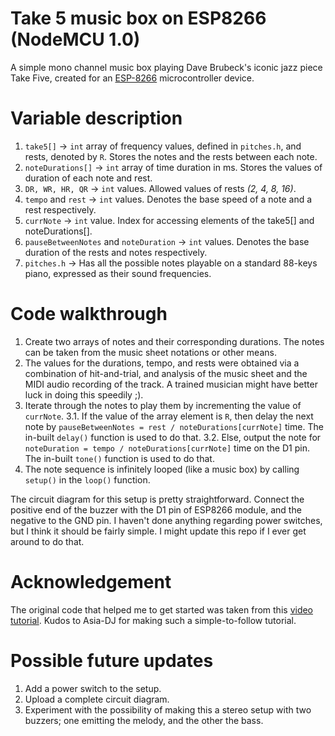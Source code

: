 # Take 5 music box on ESP8266 (NodeMCU 1.0)
A simple mono channel music box playing Dave Brubeck's iconic jazz piece Take Five, created for an [ESP-8266](https://en.wikipedia.org/wiki/ESP8266) microcontroller device.

# Variable description
1. `take5[]` -> `int` array of frequency values, defined in `pitches.h`, and rests, denoted by `R`. Stores the notes and the rests between each note.
2. `noteDurations[]` -> `int` array of time duration in ms. Stores the values of duration of each note and rest.
3. `DR, WR, HR, QR` -> `int` values. Allowed values of rests _(2, 4, 8, 16)_.
4. `tempo` and `rest` -> `int` values. Denotes the base speed of a note and a rest respectively.
5. `currNote` -> `int` value. Index for accessing elements of the take5[] and noteDurations[].
6. `pauseBetweenNotes` and `noteDuration` -> `int` values. Denotes the base duration of the rests and notes respectively.
7. `pitches.h` -> Has all the possible notes playable on a standard 88-keys piano, expressed as their sound frequencies.

# Code walkthrough
1. Create two arrays of notes and their corresponding durations. The notes can be taken from the music sheet notations or other means.
2. The values for the durations, tempo, and rests were obtained via a combination of hit-and-trial, and analysis of the music sheet and the MIDI audio recording of the track. A trained musician might have better luck in doing this speedily ;).
3. Iterate through the notes to play them by incrementing the value of `currNote`.
3.1. If the value of the array element is `R`, then delay the next note by `pauseBetweenNotes = rest / noteDurations[currNote]` time. The in-built `delay()` function is used to do that.
3.2. Else, output the note for `noteDuration = tempo / noteDurations[currNote]` time on the D1 pin. The in-built `tone()` function is used to do that.
4. The note sequence is infinitely looped (like a music box) by calling `setup()` in the `loop()` function.

The circuit diagram for this setup is pretty straightforward. Connect the positive end of the buzzer with the D1 pin of ESP8266 module, and the negative to the GND pin. I haven't done anything regarding power switches, but I think it should be fairly simple. I might update this repo if I ever get around to do that.

# Acknowledgement
The original code that helped me to get started was taken from this [video tutorial](https://www.youtube.com/watch?v=fxYD9ZUkGks). Kudos to Asia-DJ for making such a simple-to-follow tutorial.

# Possible future updates
1. Add a power switch to the setup.
2. Upload a complete circuit diagram.
3. Experiment with the possibility of making this a stereo setup with two buzzers; one emitting the melody, and the other the bass.
